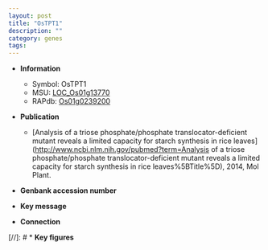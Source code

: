 ```yaml
---
layout: post
title: "OsTPT1"
description: ""
category: genes
tags: 
---
```


* **Information**  
    + Symbol: OsTPT1  
    + MSU: [LOC_Os01g13770](http://rice.uga.edu/cgi-bin/ORF_infopage.cgi?orf=LOC_Os01g13770)  
    + RAPdb: [Os01g0239200](https://rapdb.dna.affrc.go.jp/locus/?name=Os01g0239200)  

* **Publication**  
    + [Analysis of a triose phosphate/phosphate translocator-deficient mutant reveals a limited capacity for starch synthesis in rice leaves](http://www.ncbi.nlm.nih.gov/pubmed?term=Analysis of a triose phosphate/phosphate translocator-deficient mutant reveals a limited capacity for starch synthesis in rice leaves%5BTitle%5D), 2014, Mol Plant.

* **Genbank accession number**  

* **Key message**  

* **Connection**  

[//]: # * **Key figures**  


